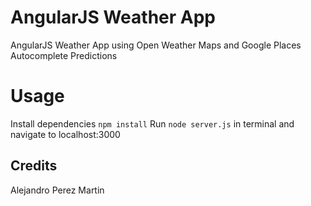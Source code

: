# AngularJS Weather App
AngularJS Weather App using Open Weather Maps and Google Places Autocomplete Predictions

# Usage
Install dependencies `npm install`
Run `node server.js` in terminal and navigate to localhost:3000

## Credits
Alejandro Perez Martin

